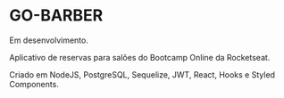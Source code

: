 # GO-BARBER
Em desenvolvimento.

Aplicativo de reservas para salões do Bootcamp Online da Rocketseat.

Criado em NodeJS, PostgreSQL, Sequelize, JWT, React, Hooks e Styled Components.
